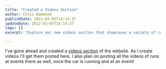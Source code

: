 ```yaml
---
title: "Created a Videos Section"
author: Chris Hammond
publishDate: 2012-03-05T14:14:37
updateDate: 2012-03-05T14:14:37
tags: []
excerpt: "Explore our new videos section that showcases a variety of car event runs and informative tutorials, once the car is event-ready!"

---
```

I've gone ahead and created a <A href="/Default.aspx?tabid=54">videos section</A> of the website. As I create videos I'll get them posted here. I also plan on posting all the videos of runs at events there as well, once the car is running and at an event!


